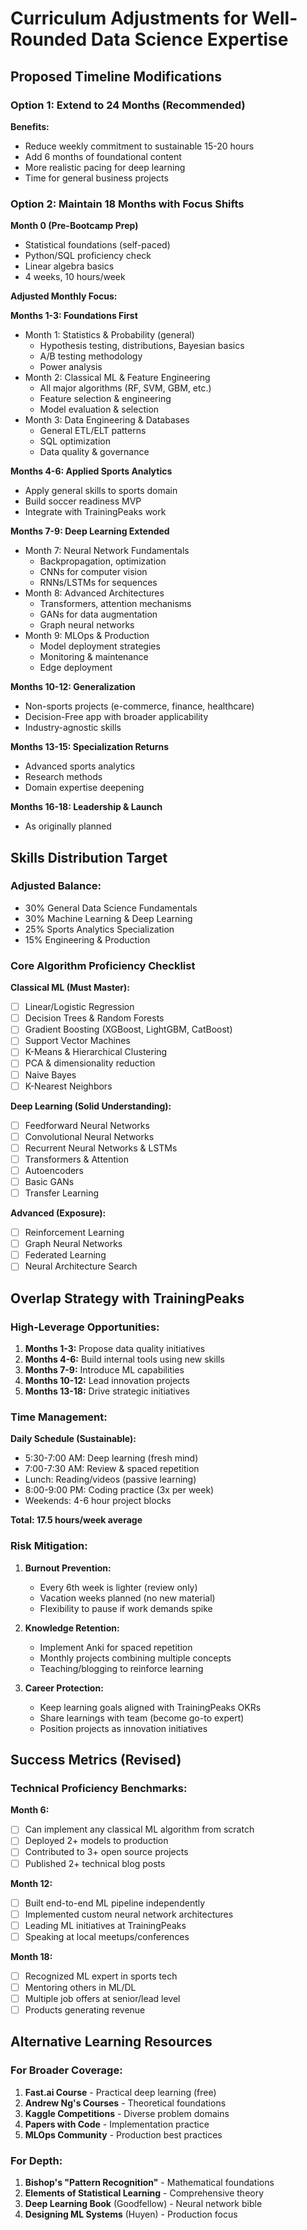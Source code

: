 # Curriculum Adjustments for Well-Rounded Data Science Expertise

## Proposed Timeline Modifications

### Option 1: Extend to 24 Months (Recommended)
**Benefits:**
- Reduce weekly commitment to sustainable 15-20 hours
- Add 6 months of foundational content
- More realistic pacing for deep learning
- Time for general business projects

### Option 2: Maintain 18 Months with Focus Shifts
**Month 0 (Pre-Bootcamp Prep)**
- Statistical foundations (self-paced)
- Python/SQL proficiency check
- Linear algebra basics
- 4 weeks, 10 hours/week

**Adjusted Monthly Focus:**

**Months 1-3: Foundations First**
- Month 1: Statistics & Probability (general)
  - Hypothesis testing, distributions, Bayesian basics
  - A/B testing methodology
  - Power analysis
- Month 2: Classical ML & Feature Engineering
  - All major algorithms (RF, SVM, GBM, etc.)
  - Feature selection & engineering
  - Model evaluation & selection
- Month 3: Data Engineering & Databases
  - General ETL/ELT patterns
  - SQL optimization
  - Data quality & governance

**Months 4-6: Applied Sports Analytics**
- Apply general skills to sports domain
- Build soccer readiness MVP
- Integrate with TrainingPeaks work

**Months 7-9: Deep Learning Extended**
- Month 7: Neural Network Fundamentals
  - Backpropagation, optimization
  - CNNs for computer vision
  - RNNs/LSTMs for sequences
- Month 8: Advanced Architectures
  - Transformers, attention mechanisms
  - GANs for data augmentation
  - Graph neural networks
- Month 9: MLOps & Production
  - Model deployment strategies
  - Monitoring & maintenance
  - Edge deployment

**Months 10-12: Generalization**
- Non-sports projects (e-commerce, finance, healthcare)
- Decision-Free app with broader applicability
- Industry-agnostic skills

**Months 13-15: Specialization Returns**
- Advanced sports analytics
- Research methods
- Domain expertise deepening

**Months 16-18: Leadership & Launch**
- As originally planned

## Skills Distribution Target

### Adjusted Balance:
- 30% General Data Science Fundamentals
- 30% Machine Learning & Deep Learning
- 25% Sports Analytics Specialization
- 15% Engineering & Production

### Core Algorithm Proficiency Checklist

**Classical ML (Must Master):**
- [ ] Linear/Logistic Regression
- [ ] Decision Trees & Random Forests
- [ ] Gradient Boosting (XGBoost, LightGBM, CatBoost)
- [ ] Support Vector Machines
- [ ] K-Means & Hierarchical Clustering
- [ ] PCA & dimensionality reduction
- [ ] Naive Bayes
- [ ] K-Nearest Neighbors

**Deep Learning (Solid Understanding):**
- [ ] Feedforward Neural Networks
- [ ] Convolutional Neural Networks
- [ ] Recurrent Neural Networks & LSTMs
- [ ] Transformers & Attention
- [ ] Autoencoders
- [ ] Basic GANs
- [ ] Transfer Learning

**Advanced (Exposure):**
- [ ] Reinforcement Learning
- [ ] Graph Neural Networks
- [ ] Federated Learning
- [ ] Neural Architecture Search

## Overlap Strategy with TrainingPeaks

### High-Leverage Opportunities:
1. **Months 1-3:** Propose data quality initiatives
2. **Months 4-6:** Build internal tools using new skills
3. **Months 7-9:** Introduce ML capabilities
4. **Months 10-12:** Lead innovation projects
5. **Months 13-18:** Drive strategic initiatives

### Time Management:
**Daily Schedule (Sustainable):**
- 5:30-7:00 AM: Deep learning (fresh mind)
- 7:00-7:30 AM: Review & spaced repetition
- Lunch: Reading/videos (passive learning)
- 8:00-9:00 PM: Coding practice (3x per week)
- Weekends: 4-6 hour project blocks

**Total: 17.5 hours/week average**

### Risk Mitigation:
1. **Burnout Prevention:**
   - Every 6th week is lighter (review only)
   - Vacation weeks planned (no new material)
   - Flexibility to pause if work demands spike

2. **Knowledge Retention:**
   - Implement Anki for spaced repetition
   - Monthly projects combining multiple concepts
   - Teaching/blogging to reinforce learning

3. **Career Protection:**
   - Keep learning goals aligned with TrainingPeaks OKRs
   - Share learnings with team (become go-to expert)
   - Position projects as innovation initiatives

## Success Metrics (Revised)

### Technical Proficiency Benchmarks:

**Month 6:**
- [ ] Can implement any classical ML algorithm from scratch
- [ ] Deployed 2+ models to production
- [ ] Contributed to 3+ open source projects
- [ ] Published 2+ technical blog posts

**Month 12:**
- [ ] Built end-to-end ML pipeline independently
- [ ] Implemented custom neural network architectures
- [ ] Leading ML initiatives at TrainingPeaks
- [ ] Speaking at local meetups/conferences

**Month 18:**
- [ ] Recognized ML expert in sports tech
- [ ] Mentoring others in ML/DL
- [ ] Multiple job offers at senior/lead level
- [ ] Products generating revenue

## Alternative Learning Resources

### For Broader Coverage:
1. **Fast.ai Course** - Practical deep learning (free)
2. **Andrew Ng's Courses** - Theoretical foundations
3. **Kaggle Competitions** - Diverse problem domains
4. **Papers with Code** - Implementation practice
5. **MLOps Community** - Production best practices

### For Depth:
1. **Bishop's "Pattern Recognition"** - Mathematical foundations
2. **Elements of Statistical Learning** - Comprehensive theory
3. **Deep Learning Book** (Goodfellow) - Neural network bible
4. **Designing ML Systems** (Huyen) - Production focus